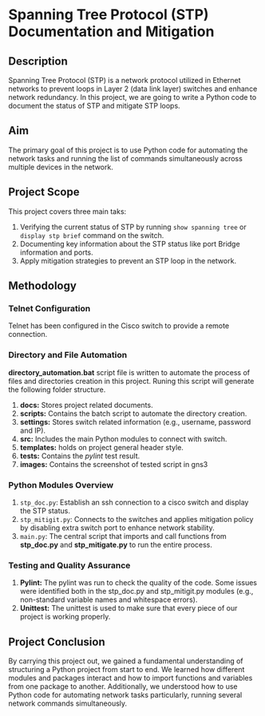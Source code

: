 # Spanning Tree Protocol (STP) Documentation and Mitigation
## Description 
Spanning Tree Protocol (STP) is a network protocol utilized in Ethernet networks to prevent loops in Layer 2 (data link layer) switches and enhance network redundancy.
In this project, we are going to write a Python code to document the status of STP and mitigate STP loops.

## Aim
The primary goal of this project is to use Python code for automating the network tasks and running the list of commands simultaneously across multiple devices in the network.
## Project Scope
This project covers three main taks:
1. Verifying the current status of STP by running ``` show spanning tree ``` or ``` display stp brief``` command on the switch.
2. Documenting key information about the STP status like port Bridge information and ports. 
3. Apply mitigation strategies to prevent an STP loop in the network.
## Methodology
### Telnet Configuration 
Telnet has been configured in the Cisco switch to provide a remote connection.
### Directory and File Automation
__directory_automation.bat__ script file is written to automate the process of files and directories creation in this project. Runing this script will generate the following folder structure.

1. __docs:__ Stores project related documents.
2. __scripts:__ Contains the batch script to automate the directory creation.
3. __settings:__ Stores switch related information (e.g., username, password and IP).
4. __src:__ Includes the main Python modules to connect with switch.
5. __templates:__ holds on project general header style.
6. __tests:__ Contains the *pylint* test result.
7. __images:__ Contains the screenshot of tested script in gns3 
### Python Modules Overview
1. ``stp_doc.py``: Establish an ssh connection to a cisco switch and display the STP status.
2. ``stp_mitigit.py``: Connects to the switches and applies mitigation policy by disabling extra switch port to enhance network stability.
3. ``main.py``: The central script that imports and call functions from __stp_doc.py__ and __stp_mitigate.py__ to run the entire process.
### Testing and Quality Assurance
 1. __Pylint:__ The pylint was run to check the quality of the code. Some issues were identified both in the stp_doc.py and stp_mitigit.py modules (e.g., non-standard variable names and whitespace errors).
 2. __Unittest:__ The unittest is used to make sure that every piece of our project is working properly.

## Project Conclusion 
By carrying this project out, we gained a fundamental understanding of structuring a Python project from start to end. We learned how different modules and packages interact and how to import functions and variables from one package to another. Additionally, we understood how to use Python code for automating network tasks particularly, running several network commands simultaneously.